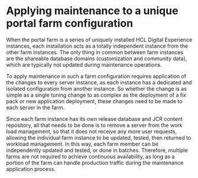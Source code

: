 # Applying maintenance to a unique portal farm configuration

When the portal farm is a series of uniquely installed HCL Digital Experience instances, each installation acts as a totally independent instance from the other farm instances. The only thing in common between farm instances are the shareable database domains \(customization and community data\), which are typically not updated during maintenance operations.

To apply maintenance in such a farm configuration requires application of the changes to every server instance, as each instance has a dedicated and isolated configuration from another instance. So whether the change is as simple as a single tuning change to as complex as the deployment of a fix pack or new application deployment, these changes need to be made to each server in the farm.

Since each farm instance has its own release database and JCR content repository, all that needs to be done is to remove a server from the work load management, so that it does not receive any more user requests, allowing the individual farm instance to be updated, tested, then returned to workload management. In this way, each farm member can be independently updated and tested, or done in batches. Therefore, multiple farms are not required to achieve continuous availability, as long as a portion of the farm can handle production traffic during the maintenance application process.


